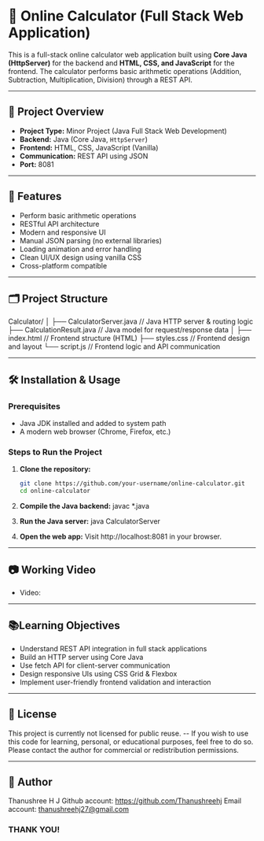 # 🔢 Online Calculator (Full Stack Web Application)

This is a full-stack online calculator web application built using **Core Java (HttpServer)** for the backend and **HTML, CSS, and JavaScript** for the frontend. The calculator performs basic arithmetic operations (Addition, Subtraction, Multiplication, Division) through a REST API.

---

## 📌 Project Overview

- **Project Type:** Minor Project (Java Full Stack Web Development)
- **Backend:** Java (Core Java, `HttpServer`)
- **Frontend:** HTML, CSS, JavaScript (Vanilla)
- **Communication:** REST API using JSON
- **Port:** 8081

---

## 🎯 Features

- Perform basic arithmetic operations
- RESTful API architecture
- Modern and responsive UI
- Manual JSON parsing (no external libraries)
- Loading animation and error handling
- Clean UI/UX design using vanilla CSS
- Cross-platform compatible

---

## 🗂️ Project Structure

Calculator/
│
├── CalculatorServer.java // Java HTTP server & routing logic
├── CalculationResult.java // Java model for request/response data
│
├── index.html // Frontend structure (HTML)
├── styles.css // Frontend design and layout
└── script.js // Frontend logic and API communication


---

## 🛠️ Installation & Usage

### Prerequisites

- Java JDK installed and added to system path
- A modern web browser (Chrome, Firefox, etc.)

### Steps to Run the Project

1. **Clone the repository:**
   ```bash
   git clone https://github.com/your-username/online-calculator.git
   cd online-calculator

2. **Compile the Java backend:**
   javac *.java

3. **Run the Java server:**
   java CalculatorServer

4. **Open the web app:**
   Visit http://localhost:8081 in your browser.

---

## 📷 Working Video
- Video:

---

## 📚Learning Objectives
- Understand REST API integration in full stack applications
- Build an HTTP server using Core Java
- Use fetch API for client-server communication
- Design responsive UIs using CSS Grid & Flexbox
- Implement user-friendly frontend validation and interaction

---

## 📄 License

This project is currently not licensed for public reuse.
-- If you wish to use this code for learning, personal, or educational purposes, feel free to do so. Please contact the author for commercial or redistribution permissions.

---

## 👤 Author

Thanushree H J
Github account: https://github.com/Thanushreehj
Email account: thanushreehj27@gmail.com


### THANK YOU!
